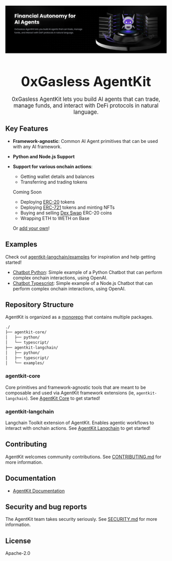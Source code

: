 <div align="center">
  <p>
    <a href="https://docs.0xgasless.com/docs">
      <img src="./repo-banner.png"/>
    </a>
  </p>
  <h1 style="font-size: 3em; margin-bottom: 20px;">
    0xGasless AgentKit
  </h1>

  <p style="font-size: 1.2em; max-width: 600px; margin: 0 auto 20px;">
    0xGasless AgentKit lets you build AI agents that can trade, manage funds, and interact with DeFi protocols in natural language.
  </p>

</div>

## Key Features

- **Framework-agnostic**: Common AI Agent primitives that can be used with any AI framework.
- **Python and Node.js Support**
- **Support for various onchain actions**:

  - Getting wallet details and balances
  - Transferring and trading tokens

  Coming Soon
  - Deploying [ERC-20](https://docs.openzeppelin.com/contracts/5.x/erc20) tokens
  - Deploying [ERC-721](https://docs.openzeppelin.com/contracts/5.x/erc721) tokens and minting NFTs
  - Buying and selling [Dex Swap](https://uniswap.org/) ERC-20 coins
  - Wrapping ETH to WETH on Base

  Or [add your own](./CONTRIBUTING.md#adding-an-action-to-agentkit-core)!

## Examples

Check out [agentkit-langchain/examples](./agentkit-langchain/examples) for inspiration and help getting started!
- [Chatbot Python](./agentkit-langchain/examples/chatbot-python/README.md): Simple example of a Python Chatbot that can perform complex onchain interactions, using OpenAI.
- [Chatbot Typescript](./agentkit-langchain/examples/chatbot-typescript/README.md): Simple example of a Node.js Chatbot that can perform complex onchain interactions, using OpenAI.

## Repository Structure

AgentKit is organized as a [monorepo](https://en.wikipedia.org/wiki/Monorepo) that contains multiple packages.

```
./
├── agentkit-core/
│   ├── python/
│   └── typescript/
├── agentkit-langchain/
│   ├── python/
│   ├── typescript/
│   └── examples/
```

### agentkit-core

Core primitives and framework-agnostic tools that are meant to be composable and used via AgentKit framework extensions (ie, `agentkit-langchain`).
See [AgentKit Core](./agentkit-core/README.md) to get started!

### agentkit-langchain

Langchain Toolkit extension of AgentKit. Enables agentic workflows to interact with onchain actions.
See [AgentKit Langchain](./agentkit-langchain/README.md) to get started!

## Contributing

AgentKit welcomes community contributions.
See [CONTRIBUTING.md](CONTRIBUTING.md) for more information.

## Documentation

- [AgentKit Documentation](https://docs.0xgasless.com/docs)

## Security and bug reports

The AgentKit team takes security seriously.
See [SECURITY.md](../SECURITY.md) for more information.

## License

Apache-2.0
